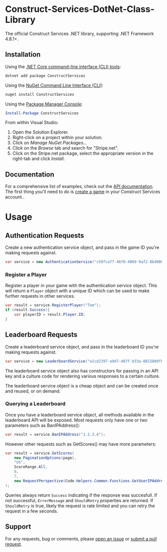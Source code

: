 # Construct-Services-DotNet-Class-Library

The official Construct Services .NET library, supporting .NET Framework 4.8.1+.

## Installation

Using the [.NET Core command-line interface (CLI) tools][dotnet-core-cli-tools]:

```sh
dotnet add package ConstructServices
```

Using the [NuGet Command Line Interface (CLI)][nuget-cli]:

```sh
nuget install ConstructServices
```

Using the [Package Manager Console][package-manager-console]:

```powershell
Install-Package ConstructServices
```

From within Visual Studio:

1. Open the Solution Explorer.
2. Right-click on a project within your solution.
3. Click on _Manage NuGet Packages..._
4. Click on the _Browse_ tab and search for "Stripe.net".
5. Click on the Stripe.net package, select the appropriate version in the
   right-tab and click _Install_.

## Documentation

For a comprehensive list of examples, check out the [API documentation][api-docs].  The first thing you'll need to do is [create a game][create-game] in your Construct Services account..

# Usage

## Authentication Requests

Create a new authentication service object, and pass in the game ID you're making requests against.

```C#
var service = new AuthenticationService("c59fca77-46f0-4069-9af2-8b40008906c0");
```

### Register a Player

Register a player in your game with the authentication service object.  This will return a `Player` object with a unique ID which can be used to make further requests in other services.

```C#
var result = service.RegisterPlayer("Tom");
if (result.Success){
	var playerID = result.Player.ID;
}
```

## Leaderboard Requests

Create a leaderboard service object, and pass in the leaderboard ID you're making requests against.

```C#
var service = new LeaderboardService("a1cd2297-a9d7-407f-b33a-881580df8228");
```

The leaderboard service object also has constructors for passing in an API key and a culture code for rendering various responses to a certain culture.

The leaderboard service object is a cheap object and can be created once and reused, or on demand.

### Querying a Leaderboard

Once you have a leaderboard service object, all methods available in the leaderboard API will be exposed.  Most requests only have one or two parameters such as BanIPAddress():

```C#
var result = service.BanIPAddress("1.2.3.4");
```

However other requests such as GetScores() may have more parameters: 

```C#
var result = service.GetScores(
	new PaginationOptions(page),
	"US",
	ScoreRange.All,
	0,
	7,
	new RequestPerspective(Code.Helpers.Common.Functions.GetUserIPAddress())
);
```
Queries always return `Success` indicating if the response was succesfull.  If not successful, `ErrorMessage` and `ShouldRetry` properties are returned.  If `ShouldRetry` is true, likely the request is rate limited and you can retry the request in a few seconds.

## Support

For any requests, bug or comments, please [open an issue][issues] or [submit a
pull request][pulls].

[create-game]: https://www.construct.net/en/game-services/account
[api-docs]: https://www.construct.net/en/game-services/manuals/game-services
[dotnet-core-cli-tools]: https://docs.microsoft.com/en-us/dotnet/core/tools/
[nuget-cli]: https://docs.microsoft.com/en-us/nuget/tools/nuget-exe-cli-reference
[package-manager-console]: https://docs.microsoft.com/en-us/nuget/tools/package-manager-console
[issues]: https://github.com/Scirra/Construct-Services-DotNet-Class-Library/issues/new
[pulls]: https://github.com/Scirra/Construct-Services-DotNet-Class-Library/pulls
